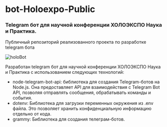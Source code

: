 # bot-Holoexpo-Public

### Telegram бот для научной конференции ХОЛОЭКСПО Наука и Практика.

Публичный репозиторий реализованного проекта по разработке telegram бота

![holoBot](https://gifyu.com/image/bS9Iy)

Разработан telegram бот для научной конференции ХОЛОЭКСПО Наука и Практика с использованием следующих технологий:
- node-telegram-bot-api: библиотека для создания Telegram-ботов на Node.js. Она предоставляет API для взаимодействия с Telegram Bot API, позволяя отправлять сообщения, обрабатывать команды и события.
- dotenv: Библиотека для загрузки переменных окружения из .env файла. Это позволяет хранить конфиденциальную информацию отдельно от кода.
- grammy: Библиотека для создания телеграм-ботов.
